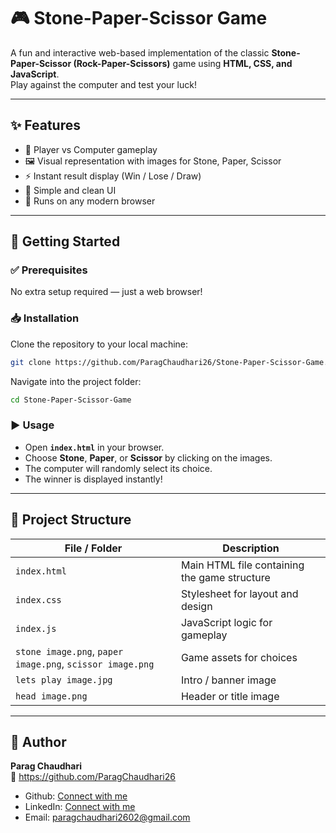 # 🎮 Stone-Paper-Scissor Game

A fun and interactive web-based implementation of the classic **Stone-Paper-Scissor (Rock-Paper-Scissors)** game using **HTML, CSS, and JavaScript**.  
Play against the computer and test your luck!

---

## ✨ Features

- 🎲 Player vs Computer gameplay  
- 🖼️ Visual representation with images for Stone, Paper, Scissor  
- ⚡ Instant result display (Win / Lose / Draw)  
- 🎨 Simple and clean UI  
- 📱 Runs on any modern browser  

---

## 🚀 Getting Started

### ✅ Prerequisites
No extra setup required — just a web browser!

### 📥 Installation
Clone the repository to your local machine:
```bash
git clone https://github.com/ParagChaudhari26/Stone-Paper-Scissor-Game.git
```

Navigate into the project folder:
```bash
cd Stone-Paper-Scissor-Game
```

### ▶️ Usage
- Open **`index.html`** in your browser.  
- Choose **Stone**, **Paper**, or **Scissor** by clicking on the images.  
- The computer will randomly select its choice.  
- The winner is displayed instantly!  

---

## 📂 Project Structure

| File / Folder | Description |
|---------------|-------------|
| `index.html`  | Main HTML file containing the game structure |
| `index.css`   | Stylesheet for layout and design |
| `index.js`    | JavaScript logic for gameplay |
| `stone image.png`, `paper image.png`, `scissor image.png` | Game assets for choices |
| `lets play image.jpg` | Intro / banner image |
| `head image.png` | Header or title image |

---

## 👤 Author
**Parag Chaudhari**  
🔗 https://github.com/ParagChaudhari26
- Github: [Connect with me](https://github.com/ParagChaudhari26) 
- LinkedIn: [Connect with me](https://www.linkedin.com/in/parag-chaudhari-024991289/) 
- Email: [paragchaudhari2602@gmail.com](paragchaudhari2602@gmail.com) 
